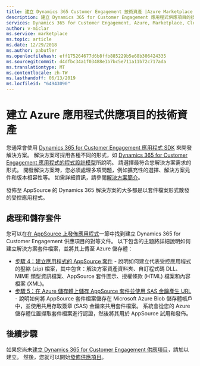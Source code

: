 ```yaml
---
title: 建立 Dynamics 365 Customer Engagement 技術資產 |Azure Marketplace
description: 建立 Dynamics 365 for Customer Engagement 應用程式供應項目的技術資產。
services: Dynamics 365 for Customer Engagement, Azure, Marketplace, Cloud Partner Portal, AppSource
author: v-miclar
ms.service: marketplace
ms.topic: article
ms.date: 12/29/2018
ms.author: pabutler
ms.openlocfilehash: eff175264677d6b8ffb885229b5e68b306424335
ms.sourcegitcommit: d4dfbc34a1f03488e1b7bc5e711a11b72c717ada
ms.translationtype: MT
ms.contentlocale: zh-TW
ms.lasthandoff: 06/13/2019
ms.locfileid: "64943090"
---
```

# <a name="create-technical-assets-for-azure-application-offer"></a>建立 Azure 應用程式供應項目的技術資產

您通常會使用 [Dynamics 365 for Customer Engagement 應用程式 SDK](https://docs.microsoft.com/dynamics365/customer-engagement/developer/get-started-sdk) 來開發解決方案。  解決方案可採用各種不同的形式，如 [Dynamics 365 for Customer Engagement 應用程式的程式設計模型](https://docs.microsoft.com/dynamics365/customer-engagement/developer/programming-models)所說明。  請選擇最符合您解決方案需求的形式。  開發解決方案時，您必須處理多項問題，例如擴充性的選擇、解決方案元件和版本相容性等。  如需詳細資訊，請參閱[解決方案簡介](https://docs.microsoft.com/dynamics365/customer-engagement/developer/introduction-solutions)。

發佈至 AppSource 的 Dynamics 365 解決方案的大多都是以套件檔案形式散發的受控應用程式。


## <a name="creating-and-storing-the-package"></a>處理和儲存套件

您可以在[在 AppSource 上發佈應用程式](https://docs.microsoft.com/dynamics365/customer-engagement/developer/publish-app-appsource)一節中找到建立 Dynamics 365 for Customer Engagement 供應項目的對等文件。  以下包含的主題將詳細說明如何建立解決方案套件檔案，並將其上傳至 Azure 儲存體：

- [步驟 4：建立應用程式的 AppSource 套件](https://docs.microsoft.com/dynamics365/customer-engagement/developer/create-package-app-appsource) - 說明如何建立代表受控應用程式的壓縮 (zip) 檔案，其中包含：解決方案資產資料夾、自訂程式碼 DLL、MIME 類型資訊檔案、AppSource 套件圖示、授權條款 (HTML) 檔案和內容檔案 (XML)。
- [步驟 5：在 Azure 儲存體上儲存 AppSource 套件並使用 SAS 金鑰產生 URL](https://docs.microsoft.com/dynamics365/customer-engagement/developer/store-appsource-package-azure-storage) - 說明如何將 AppSource 套件檔案儲存在 Microsoft Azure Blob 儲存體帳戶中，並使用共用存取簽章 (SAS) 金鑰來共用套件檔案。 系統會從您的 Azure 儲存體位置擷取套件檔案進行認證，然後將其用於 AppSource 試用和發佈。


## <a name="next-steps"></a>後續步驟

如果您尚未[建立 Dynamics 365 for Customer Engagement 供應項目](./cpp-create-offer.md)，請加以建立。  然後，您就可以開始[發佈供應項目](./cpp-publish-offer.md)。
